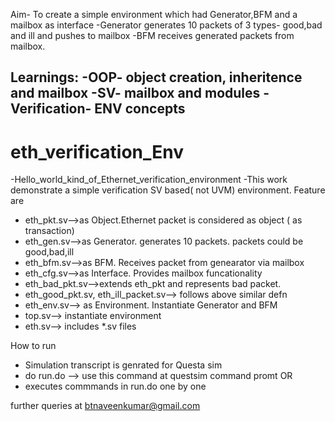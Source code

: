 Aim- To create a simple environment which had Generator,BFM and a mailbox as interface
-Generator generates 10 packets of 3 types- good,bad and ill and pushes to mailbox
-BFM receives generated packets from mailbox.

Learnings:
-OOP- object creation, inheritence and mailbox
-SV- mailbox and modules 
-Verification- ENV concepts
- 
# eth_verification_Env
-Hello_world_kind_of_Ethernet_verification_environment
-This work demonstrate a simple verification SV based( not UVM) environment. Feature are
- eth_pkt.sv-->as Object.Ethernet packet is considered as object ( as transaction)
- eth_gen.sv-->as Generator. generates 10 packets. packets could be good,bad,ill
- eth_bfm.sv-->as BFM. Receives packet from genearator via mailbox
- eth_cfg.sv-->as Interface. Provides mailbox funcationality
- eth_bad_pkt.sv-->extends eth_pkt and represents bad packet. 
- eth_good_pkt.sv, eth_ill_packet.sv--> follows above similar defn
- eth_env.sv--> as Environment. Instantiate Generator and BFM
- top.sv--> instantiate environment
- eth.sv--> includes *.sv files

How to run
- Simulation transcript is genrated for Questa sim
- do run.do --> use this command at questsim command promt
OR
- executes commmands in run.do one by one

further queries at btnaveenkumar@gmail.com


